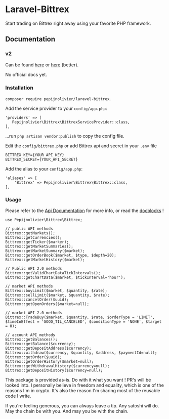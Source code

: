 # Laravel-Bittrex

Start trading on Bittrex right away using your favorite PHP framework.

## Documentation

### v2

Can be found [here](https://github.com/ericsomdahl/python-bittrex/issues/35) or [here](https://github.com/thebotguys/golang-bittrex-api/wiki/Bittrex-API-Reference-(Unofficial)) (better).

No official docs yet.

### Installation

`composer require pepijnolivier/laravel-bittrex`.

Add the service provider to your `config/app.php`:
 
 ``` 
 'providers' => [
    Pepijnolivier\Bittrex\BittrexServiceProvider::class,
 ],
 ```
 
...run `php artisan vendor:publish` to copy the config file.

Edit the `config/bittrex.php` or add Bittrex api and secret in your `.env` file

```
BITTREX_KEY={YOUR_API_KEY}
BITTREX_SECRET={YOUR_API_SECRET}

```

Add the alias to your `config/app.php`:

```    
'aliases' => [
    'Bittrex' => Pepijnolivier\Bittrex\Bittrex::class,
],
```

### Usage

Please refer to the [Api Documentation](https://bittrex.com/home/api) for more info, or read the [docblocks](https://github.com/pepijnolivier/laravel-bittrex/blob/master/src/Client.php) !

```
use Pepijnolivier\Bittrex\Bittrex;

// public API methods
Bittrex::getMarkets();
Bittrex::getCurrencies();
Bittrex::getTicker($marker);
Bittrex::getMarketSummaries();
Bittrex::getMarketSummary($market);
Bittrex::getOrderBook($market, $type, $depth=20);
Bittrex::getMarketHistory($market);

// Public API 2.0 methods
Bittrex::getValidChartDataTickIntervals();
Bittrex::getChartData($market, $tickInterval='hour');

// market API methods
Bittrex::buyLimit($market, $quantity, $rate);
Bittrex::sellLimit($market, $quantity, $rate);
Bittrex::cancelOrder($uuid);
Bittrex::getOpenOrders($market=null);

// market API 2.0 methods
Bittrex::TradeBuy($market, $quantity, $rate, $orderType = 'LIMIT', $timeInEffect = 'GOOD_TIL_CANCELED', $conditionType = 'NONE', $target = 0);

// account API methods
Bittrex::getBalances();
Bittrex::getBalance($currency);
Bittrex::getDepositAddress($currency);
Bittrex::withdraw($currency, $quantity, $address, $paymentId=null);
Bittrex::getOrder($uuid);
Bittrex::getOrderHistory($market=null);
Bittrex::getWithdrawalHistory($currency=null);
Bittrex::getDepositHistory($currency=null);
```


This package is provided as-is. Do with it what you want ! PR's will be looked into.
I personally believe in freedom and equality, which is one of the reasons I'm in crypto.
It's also the reason I'm sharing most of the reusable code I write.

If you're feeling generous, you can always leave a tip. Any satoshi will do.
May the chain be with you. And may you be with the chain.
